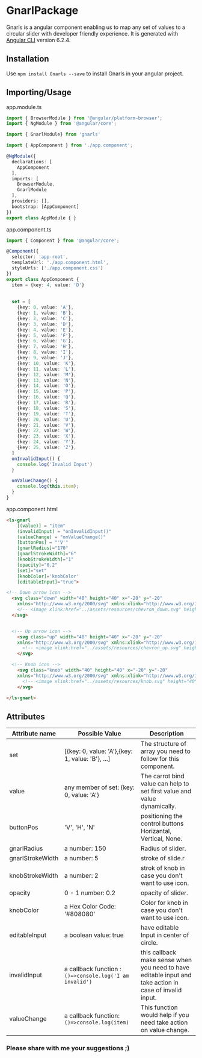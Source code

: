 # GnarlPackage

Gnarls is a angular component enabling us to map any set of values to a circular slider with developer friendly experience. It is generated with [Angular CLI](https://github.com/angular/angular-cli) version 6.2.4.

## Installation

Use `npm install Gnarls --save` to install Gnarls in your angular project.

## Importing/Usage

app.module.ts

```typescript
import { BrowserModule } from '@angular/platform-browser';
import { NgModule } from '@angular/core';

import { GnarlModule} from 'gnarls'

import { AppComponent } from './app.component';

@NgModule({
  declarations: [
    AppComponent
  ],
  imports: [
    BrowserModule,
    GnarlModule
  ],
  providers: [],
  bootstrap: [AppComponent]
})
export class AppModule { }

```

app.component.ts

```typescript
import { Component } from '@angular/core';

@Component({
  selector: 'app-root',
  templateUrl: './app.component.html',
  styleUrls: ['./app.component.css']
})
export class AppComponent {
  item = {key: 4, value: 'D'}
  
  
  set = [
    {key: 0, value: 'A'},
    {key: 1, value: 'B'},
    {key: 2, value: 'C'},
    {key: 3, value: 'D'},
    {key: 4, value: 'E'},
    {key: 5, value: 'F'},
    {key: 6, value: 'G'},
    {key: 7, value: 'H'},
    {key: 8, value: 'I'},
    {key: 9, value: 'J'},
    {key: 10, value: 'K'},
    {key: 11, value: 'L'},
    {key: 12, value: 'M'},
    {key: 13, value: 'N'},
    {key: 14, value: 'O'},
    {key: 15, value: 'P'},
    {key: 16, value: 'Q'},
    {key: 17, value: 'R'},
    {key: 18, value: 'S'},
    {key: 19, value: 'T'},
    {key: 20, value: 'U'},
    {key: 21, value: 'V'},
    {key: 22, value: 'W'},
    {key: 23, value: 'X'},
    {key: 24, value: 'Y'},
    {key: 25, value: 'Z'},
  ]
  onInvalidInput() {
    console.log('Invalid Input')
  }

  onValueChange() {
    console.log(this.item);
  }
}
```

app.component.html

```html
<ls-gnarl
    [(value)] = "item"
    (invalidInput) = "onInvalidInput()"
    (valueChange) = "onValueChange()"
    [buttonPos] = "'V'"
    [gnarlRadius]="170"
    [gnarlStrokeWidth]="6"
    [knobStrokeWidth]="1"
    [opacity]="0.2"
    [set]="set"
    [knobColor]='knobColor'
    [editableInput]="true">

<!-- Down arrow icon -->
  <svg class="down" width="40" height="40" x="-20" y="-20"
    xmlns="http://www.w3.org/2000/svg" xmlns:xlink="http://www.w3.org/1999/xlink">
    <!-- <image xlink:href="../assets/resources/chevron_down.svg" height="40" width="40"/> -->
  </svg>


  <!-- Up arrow icon -->
    <svg class="up" width="40" height="40" x="-20" y="-20"
    xmlns="http://www.w3.org/2000/svg" xmlns:xlink="http://www.w3.org/1999/xlink">
      <!-- <image xlink:href="../assets/resources/chevron_up.svg" height="40" width="40"/> -->
    </svg>

  <!-- Knob icon -->
    <svg class="knob" width="40" height="40" x="-20" y="-20"
    xmlns="http://www.w3.org/2000/svg" xmlns:xlink="http://www.w3.org/1999/xlink">
      <!-- <image xlink:href="../assets/resources/knob.svg" height="40" width="40"/> -->
    </svg>

</ls-gnarl>
```

## Attributes

|  Attribute name  | Possible Value                                          | Description |
| ---------------- | ------------------------------------------------------- | ---------------
| set  | [{key: 0, value: 'A'},{key: 1, value: 'B'}, ...]  | The structure of array you need to follow for this component. |
| value  | any member of set: {key: 0, value: 'A'}  | The carrot bind value can help to set first value and value dynamically. |
| buttonPos | 'V', 'H', 'N' | positioning the control buttons Horizantal, Vertical, None. |
| gnarlRadius | a number:  150 | Radius of slider. |
| gnarlStrokeWidth | a number: 5 | stroke of slide.r |
| knobStrokeWidth | a number: 2 | strok of knob in case you don't want to use icon. |
| opacity | 0 - 1 number: 0.2 | opacity of slider. |
| knobColor | a Hex Color Code: '#808080' | Color for knob in case you don't want to use icon. |
| editableInput | a boolean value:  true | have editable Input in center of circle. |
| invalidInput | a callback function : `()=>console.log('I am invalid')` | this callback make sense when you need to have editable input and take action in case of invalid input. |
| valueChange | a callback function: `()=>console.log(item)` | This function would help if you need take action on value change. |

### Please share with me your suggestions ;)